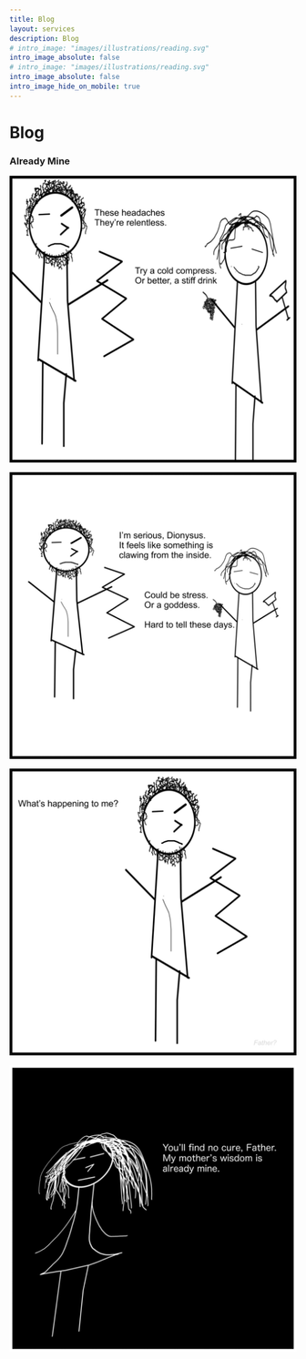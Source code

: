 ```yaml
---
title: Blog
layout: services
description: Blog
# intro_image: "images/illustrations/reading.svg"
intro_image_absolute: false
# intro_image: "images/illustrations/reading.svg"
intro_image_absolute: false
intro_image_hide_on_mobile: true
---
```


# Blog

### Already Mine
<span class = 'blog'>
<img class = 'comic' src='/assets/cartoon/031/031-01.jpg'> <br />

<img class = 'comic' src='/assets/cartoon/031/031-02.jpg'> <br />

<img class = 'comic' src='/assets/cartoon/031/031-03.jpg'> <br />

<img class = 'comic' src='/assets/cartoon/031/031-04.jpg'>

